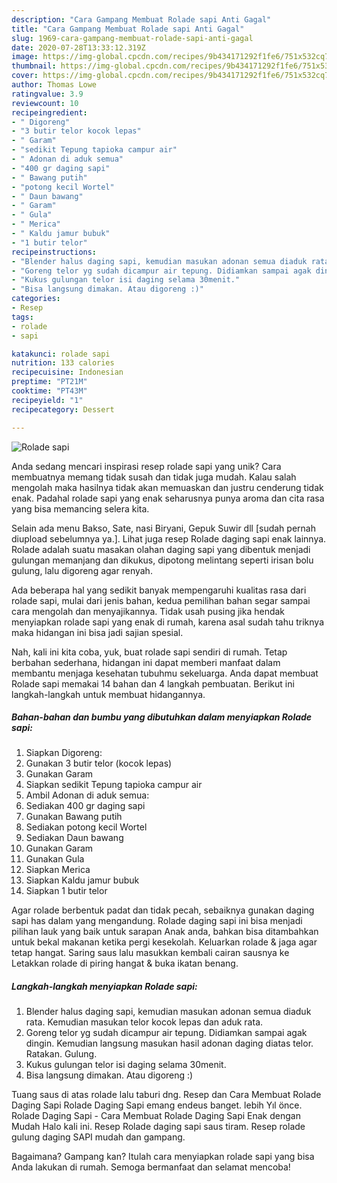 ```yaml
---
description: "Cara Gampang Membuat Rolade sapi Anti Gagal"
title: "Cara Gampang Membuat Rolade sapi Anti Gagal"
slug: 1969-cara-gampang-membuat-rolade-sapi-anti-gagal
date: 2020-07-28T13:33:12.319Z
image: https://img-global.cpcdn.com/recipes/9b434171292f1fe6/751x532cq70/rolade-sapi-foto-resep-utama.jpg
thumbnail: https://img-global.cpcdn.com/recipes/9b434171292f1fe6/751x532cq70/rolade-sapi-foto-resep-utama.jpg
cover: https://img-global.cpcdn.com/recipes/9b434171292f1fe6/751x532cq70/rolade-sapi-foto-resep-utama.jpg
author: Thomas Lowe
ratingvalue: 3.9
reviewcount: 10
recipeingredient:
- " Digoreng"
- "3 butir telor kocok lepas"
- " Garam"
- "sedikit Tepung tapioka campur air"
- " Adonan di aduk semua"
- "400 gr daging sapi"
- " Bawang putih"
- "potong kecil Wortel"
- " Daun bawang"
- " Garam"
- " Gula"
- " Merica"
- " Kaldu jamur bubuk"
- "1 butir telor"
recipeinstructions:
- "Blender halus daging sapi, kemudian masukan adonan semua diaduk rata. Kemudian masukan telor kocok lepas dan aduk rata."
- "Goreng telor yg sudah dicampur air tepung. Didiamkan sampai agak dingin. Kemudian langsung masukan hasil adonan daging diatas telor. Ratakan. Gulung."
- "Kukus gulungan telor isi daging selama 30menit."
- "Bisa langsung dimakan. Atau digoreng :)"
categories:
- Resep
tags:
- rolade
- sapi

katakunci: rolade sapi 
nutrition: 133 calories
recipecuisine: Indonesian
preptime: "PT21M"
cooktime: "PT43M"
recipeyield: "1"
recipecategory: Dessert

---
```



![Rolade sapi](https://img-global.cpcdn.com/recipes/9b434171292f1fe6/751x532cq70/rolade-sapi-foto-resep-utama.jpg)

Anda sedang mencari inspirasi resep rolade sapi yang unik? Cara membuatnya memang tidak susah dan tidak juga mudah. Kalau salah mengolah maka hasilnya tidak akan memuaskan dan justru cenderung tidak enak. Padahal rolade sapi yang enak seharusnya punya aroma dan cita rasa yang bisa memancing selera kita.

Selain ada menu Bakso, Sate, nasi Biryani, Gepuk Suwir dll [sudah pernah diupload sebelumnya ya.]. Lihat juga resep Rolade daging sapi enak lainnya. Rolade adalah suatu masakan olahan daging sapi yang dibentuk menjadi gulungan memanjang dan dikukus, dipotong melintang seperti irisan bolu gulung, lalu digoreng agar renyah.

Ada beberapa hal yang sedikit banyak mempengaruhi kualitas rasa dari rolade sapi, mulai dari jenis bahan, kedua pemilihan bahan segar sampai cara mengolah dan menyajikannya. Tidak usah pusing jika hendak menyiapkan rolade sapi yang enak di rumah, karena asal sudah tahu triknya maka hidangan ini bisa jadi sajian spesial.


Nah, kali ini kita coba, yuk, buat rolade sapi sendiri di rumah. Tetap berbahan sederhana, hidangan ini dapat memberi manfaat dalam membantu menjaga kesehatan tubuhmu sekeluarga. Anda dapat membuat Rolade sapi memakai 14 bahan dan 4 langkah pembuatan. Berikut ini langkah-langkah untuk membuat hidangannya.

<!--inarticleads1-->

##### Bahan-bahan dan bumbu yang dibutuhkan dalam menyiapkan Rolade sapi:

1. Siapkan  Digoreng:
1. Gunakan 3 butir telor (kocok lepas)
1. Gunakan  Garam
1. Siapkan sedikit Tepung tapioka campur air
1. Ambil  Adonan di aduk semua:
1. Sediakan 400 gr daging sapi
1. Gunakan  Bawang putih
1. Sediakan potong kecil Wortel
1. Sediakan  Daun bawang
1. Gunakan  Garam
1. Gunakan  Gula
1. Siapkan  Merica
1. Siapkan  Kaldu jamur bubuk
1. Siapkan 1 butir telor


Agar rolade berbentuk padat dan tidak pecah, sebaiknya gunakan daging sapi has dalam yang mengandung. Rolade daging sapi ini bisa menjadi pilihan lauk yang baik untuk sarapan Anak anda, bahkan bisa ditambahkan untuk bekal makanan ketika pergi kesekolah. Keluarkan rolade &amp; jaga agar tetap hangat. Saring saus lalu masukkan kembali cairan sausnya ke Letakkan rolade di piring hangat &amp; buka ikatan benang. 

<!--inarticleads2-->

##### Langkah-langkah menyiapkan Rolade sapi:

1. Blender halus daging sapi, kemudian masukan adonan semua diaduk rata. Kemudian masukan telor kocok lepas dan aduk rata.
1. Goreng telor yg sudah dicampur air tepung. Didiamkan sampai agak dingin. Kemudian langsung masukan hasil adonan daging diatas telor. Ratakan. Gulung.
1. Kukus gulungan telor isi daging selama 30menit.
1. Bisa langsung dimakan. Atau digoreng :)


Tuang saus di atas rolade lalu taburi dng. Resep dan Cara Membuat Rolade Daging Sapi Rolade Daging Sapi emang endeus banget. lebih Yıl önce. Rolade Daging Sapi - Cara Membuat Rolade Daging Sapi Enak dengan Mudah Halo kali ini. Resep Rolade daging sapi saus tiram. Resep rolade gulung daging SAPI mudah dan gampang. 

Bagaimana? Gampang kan? Itulah cara menyiapkan rolade sapi yang bisa Anda lakukan di rumah. Semoga bermanfaat dan selamat mencoba!
